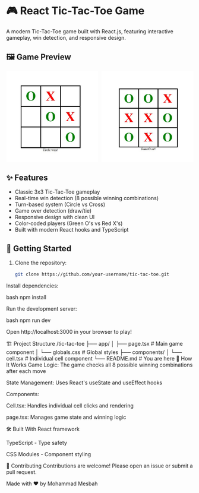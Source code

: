 # 🎮 React Tic-Tac-Toe Game

A modern Tic-Tac-Toe game built with React.js, featuring interactive gameplay, win detection, and responsive design.

## 🖼️ Game Preview

<div style="display: flex; gap: 10px;">
  <img src="./images/winMessage.jpg" alt="Empty game board" width="49%" />
  <img src="./images/gameover.jpg" alt="Winning combination" width="49%" />
</div>

## ✨ Features

- Classic 3x3 Tic-Tac-Toe gameplay
- Real-time win detection (8 possible winning combinations)
- Turn-based system (Circle vs Cross)
- Game over detection (draw/tie)
- Responsive design with clean UI
- Color-coded players (Green O's vs Red X's)
- Built with modern React hooks and TypeScript

## 🚀 Getting Started

1. Clone the repository:
   ```bash
   git clone https://github.com/your-username/tic-tac-toe.git
Install dependencies:

bash
npm install

Run the development server:

bash
npm run dev

Open http://localhost:3000 in your browser to play!

🏗️ Project Structure
/tic-tac-toe
├── app/
│   ├── page.tsx         # Main game component
│   └── globals.css      # Global styles
├── components/
│   └── cell.tsx         # Individual cell component
└── README.md            # You are here
🧠 How It Works
Game Logic: The game checks all 8 possible winning combinations after each move

State Management: Uses React's useState and useEffect hooks

Components:

Cell.tsx: Handles individual cell clicks and rendering

page.tsx: Manages game state and winning logic

🛠️ Built With
React framework

TypeScript - Type safety

CSS Modules - Component styling

🤝 Contributing
Contributions are welcome! Please open an issue or submit a pull request.

Made with ❤️ by Mohammad Mesbah 